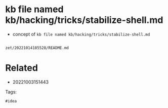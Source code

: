 # kb file named kb/hacking/tricks/stabilize-shell.md

- concept of `kb file named kb/hacking/tricks/stabilize-shell.md`

```
```

` zet/20221014185528/README.md `

# Related

- 20221003151443

Tags:

    #idea
